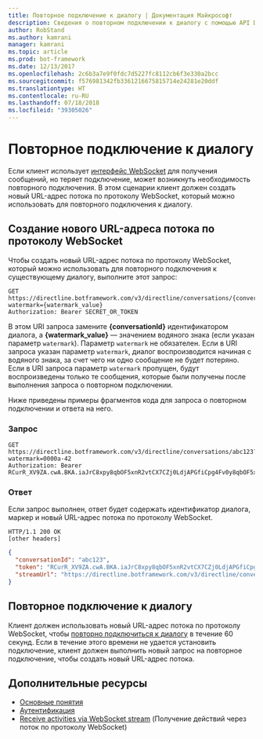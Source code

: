 ```yaml
---
title: Повторное подключение к диалогу | Документация Майкрософт
description: Сведения о повторном подключении к диалогу с помощью API Direct Line версии 3.0.
author: RobStand
ms.author: kamrani
manager: kamrani
ms.topic: article
ms.prod: bot-framework
ms.date: 12/13/2017
ms.openlocfilehash: 2c6b3a7e9f0fdc7d5227fc8112cb6f3e330a2bcc
ms.sourcegitcommit: f576981342fb3361216675815714e24281e20ddf
ms.translationtype: HT
ms.contentlocale: ru-RU
ms.lasthandoff: 07/18/2018
ms.locfileid: "39305026"
---
```

# <a name="reconnect-to-a-conversation"></a>Повторное подключение к диалогу

Если клиент использует [интерфейс WebSocket](bot-framework-rest-direct-line-3-0-receive-activities.md#connect-via-websocket) для получения сообщений, но теряет подключение, может возникнуть необходимость повторного подключения. В этом сценарии клиент должен создать новый URL-адрес потока по протоколу WebSocket, который можно использовать для повторного подключения к диалогу.

## <a name="generate-a-new-websocket-stream-url"></a>Создание нового URL-адреса потока по протоколу WebSocket

Чтобы создать новый URL-адрес потока по протоколу WebSocket, который можно использовать для повторного подключения к существующему диалогу, выполните этот запрос: 

```http
GET https://directline.botframework.com/v3/directline/conversations/{conversationId}?watermark={watermark_value}
Authorization: Bearer SECRET_OR_TOKEN
```

В этом URI запроса замените **{conversationId}** идентификатором диалога, а **{watermark_value}** — значением водяного знака (если указан параметр `watermark`). Параметр `watermark` не обязателен. Если в URI запроса указан параметр `watermark`, диалог воспроизводится начиная с водяного знака, за счет чего ни одно сообщение не будет потеряно. Если в URI запроса параметр `watermark` пропущен, будут воспроизведены только те сообщения, которые были получены после выполнения запроса о повторном подключении.

Ниже приведены примеры фрагментов кода для запроса о повторном подключении и ответа на него.

### <a name="request"></a>Запрос

```http
GET https://directline.botframework.com/v3/directline/conversations/abc123?watermark=0000a-42
Authorization: Bearer RCurR_XV9ZA.cwA.BKA.iaJrC8xpy8qbOF5xnR2vtCX7CZj0LdjAPGfiCpg4Fv0y8qbOF5xPGfiCpg4Fv0y8qqbOF5x8qbOF5xn
```

### <a name="response"></a>Ответ

Если запрос выполнен, ответ будет содержать идентификатор диалога, маркер и новый URL-адрес потока по протоколу WebSocket.

```http
HTTP/1.1 200 OK
[other headers]
```

```json
{
  "conversationId": "abc123",
  "token": "RCurR_XV9ZA.cwA.BKA.iaJrC8xpy8qbOF5xnR2vtCX7CZj0LdjAPGfiCpg4Fv0y8qbOF5xPGfiCpg4Fv0y8qqbOF5x8qbOF5xn",
  "streamUrl": "https://directline.botframework.com/v3/directline/conversations/abc123/stream?watermark=000a-4&amp;t=RCurR_XV9ZA.cwA..."
}
```

## <a name="reconnect-to-the-conversation"></a>Повторное подключение к диалогу

Клиент должен использовать новый URL-адрес потока по протоколу WebSocket, чтобы [повторно подключиться к диалогу](bot-framework-rest-direct-line-3-0-receive-activities.md#connect-via-websocket) в течение 60 секунд. Если в течение этого времени не удается установить подключение, клиент должен выполнить новый запрос на повторное подключение, чтобы создать новый URL-адрес потока.

## <a name="additional-resources"></a>Дополнительные ресурсы

- [Основные понятия](bot-framework-rest-direct-line-3-0-concepts.md)
- [Аутентификация](bot-framework-rest-direct-line-3-0-authentication.md)
- [Receive activities via WebSocket stream](bot-framework-rest-direct-line-3-0-receive-activities.md#connect-via-websocket) (Получение действий через поток по протоколу WebSocket)
